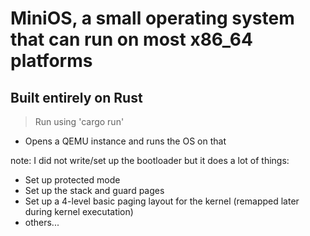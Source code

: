
# MiniOS, a small operating system that can run on most x86_64 platforms

## Built entirely on Rust

> Run using 'cargo run'

- Opens a QEMU instance and runs the OS on that

note: I did not write/set up the bootloader but it does a lot of things:
- Set up protected mode
- Set up the stack and guard pages
- Set up a 4-level basic paging layout for the kernel (remapped later during kernel executation)
- others...

